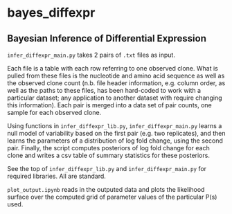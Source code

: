 # bayes_diffexpr
## Bayesian Inference of Differential Expression

`infer_diffexpr_main.py` takes 2 pairs of `.txt` files as input. 

Each file is a table with each row referring to one observed clone. What is pulled from these files is the nucleotide and amino acid sequence as well as the observed clone count (n.b. file header information, e.g. column order, as well as the paths to these files, has been hard-coded to work with a particular dataset; any application to another dataset with require changing this information). Each pair is merged into a data set of pair counts, one sample for each observed clone.

Using functions in `infer_diffexpr_lib.py`, `infer_diffexpr_main.py` learns a null model of variability based on the first pair (e.g. two replicates), and then learns the parameters of a distribution of log fold change, using the second pair. Finally, the script computes posteriors of log fold change for each clone and writes a csv table of summary statistics for these posteriors.  

See the top of `infer_diffexpr_lib.py` and `infer_diffexpr_main.py` for required libraries. All are standard.

`plot_output.ipynb` reads in the outputed data and plots the likelihood surface over the computed grid of parameter values of the particular P(s) used.
